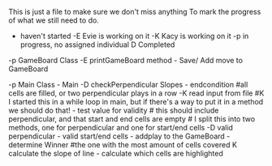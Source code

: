 This is just a file to make sure we don't miss anything
To mark the progress of what we still need to do. 
-  haven't started
-E Evie is working on it
-K Kacy is working on it
-p in progress, no assigned individual
D  Completed


-p GameBoard Class
    -E printGameBoard method
    -  Save/ Add move to GameBoard

-p Main Class
    -  Main
    -D  checkPerpendicular Slopes
    -  endcondition
        #all cells are filled, or two perpendicular plays in a row
    -K  read input from file
	#K I started this in a while loop in main, but if there's a way to put it in
	   a method we should do that!
    -  test value for validity
        # this should include perpendicular, and that start and end cells are empty
	# I split this into two methods, one for perpendicular and one for start/end cells
	-D  valid perpendicular
	-   valid start/end cells
    -  addplay to the GameBoard
    -  determine Winner
        #the one with the most amount of cells covered
    K  calculate the slope of line
    -  calculate which cells are highlighted
